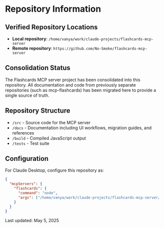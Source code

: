 # Repository Information

## Verified Repository Locations

- **Local repository**: `/home/vanya/work/claude-projects/flashcards-mcp-server`
- **Remote repository**: `https://github.com/No-Smoke/flashcards-mcp-server`

## Consolidation Status

The Flashcards MCP server project has been consolidated into this repository. All documentation and code from previously separate repositories (such as mcp-flashcards) has been migrated here to provide a single source of truth.

## Repository Structure

- `/src` - Source code for the MCP server
- `/docs` - Documentation including UI workflows, migration guides, and references
- `/build` - Compiled JavaScript output
- `/tests` - Test suite

## Configuration

For Claude Desktop, configure this repository as:

```json
{
  "mcpServers": {
    "flashcards": {
      "command": "node",
      "args": ["/home/vanya/work/claude-projects/flashcards-mcp-server/build/src/index.js"]
    }
  }
}
```

Last updated: May 5, 2025